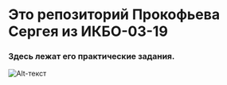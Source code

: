 Это репозиторий Прокофьева Сергeя из ИКБО-03-19
==============================================	
### Здесь лежат его практические задания.
![Alt-текст](https://sun9-65.userapi.com/impg/rZChdIfNpv0FJD6ccRi7CYoacor3onLY1QFsQA/PTv9qDHQifc.jpg?size=2560x1707&quality=96&sign=c8af0332e634a19cd17a7c7d743eb9ca&type=album)
